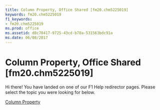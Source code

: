 ```yaml
---
title: Column Property, Office Shared [fm20.chm5225019]
keywords: fm20.chm5225019
f1_keywords:
- fm20.chm5225019
ms.prod: office
ms.assetid: d8c70417-9725-43cd-b78a-531563bdc91a
ms.date: 06/08/2017
---
```



# Column Property, Office Shared [fm20.chm5225019]

Hi there! You have landed on one of our F1 Help redirector pages. Please select the topic you were looking for below.

[Column Property](http://msdn.microsoft.com/library/989f9e98-8764-ca23-c90d-a64966568f86%28Office.15%29.aspx)

